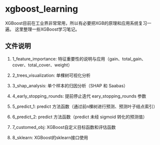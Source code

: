 # xgboost_learning

XGBoost目前在工业界非常常用，所以有必要把XGB的原理和应用系统复习一遍。
这里整理一些XGBoost学习笔记。



## 文件说明

1. 1_feature_importance: 特征重要性的说明与应用（gain、total_gain、cover、total_cover、weight）

2. 2_trees_visualization: 单棵树可视化分析

3. 3_shap_analysis: 单个样本的归因分析（SHAP 和 Saabas）

4. 4_early_stopping_rounds: 提前停止迭代 eary_stopping_rounds 参数

5. 5_predict_1: predict 方法函数（通过前n棵树进行预测、预测叶子结点索引）

6. 6_predict_2: predict 方法函数（predict 未经 sigmoid 转化的预测值）

7. 7_customed_obj: XGBoost自定义目标函数和评估函数

8. 8_sklearn: XGBoost的sklearn接口使用
